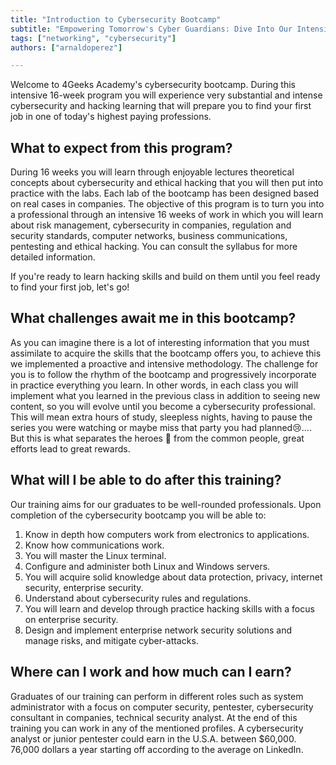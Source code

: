 ```yaml
---
title: "Introduction to Cybersecurity Bootcamp"
subtitle: "Empowering Tomorrow's Cyber Guardians: Dive Into Our Intensive 16-Week Cybersecurity Bootcamp for Lucrative Career Opportunities!"
tags: ["networking", "cybersecurity"]
authors: ["arnaldoperez"]

---
```


Welcome to 4Geeks Academy's cybersecurity bootcamp. During this intensive 16-week program you will experience very substantial and intense cybersecurity and hacking learning that will prepare you to find your first job in one of today's highest paying professions.

## What to expect from this program?

During 16 weeks you will learn through enjoyable lectures theoretical concepts about cybersecurity and ethical hacking that you will then put into practice with the labs. Each lab of the bootcamp has been designed based on real cases in companies. The objective of this program is to turn you into a professional through an intensive 16 weeks of work in which you will learn about risk management, cybersecurity in companies, regulation and security standards, computer networks, business communications, pentesting and ethical hacking. You can consult the syllabus for more detailed information.

If you're ready to learn hacking skills and build on them until you feel ready to find your first job, let's go!

## What challenges await me in this bootcamp?

As you can imagine there is a lot of interesting information that you must assimilate to acquire the skills that the bootcamp offers you, to achieve this we implemented a proactive and intensive methodology. The challenge for you is to follow the rhythm of the bootcamp and progressively incorporate in practice everything you learn. In other words, in each class you will implement what you learned in the previous class in addition to seeing new content, so you will evolve until you become a cybersecurity professional. This will mean extra hours of study, sleepless nights, having to pause the series you were watching or maybe miss that party you had planned😢.... But this is what separates the heroes 🦹 from the common people, great efforts lead to great rewards.

## What will I be able to do after this training?

Our training aims for our graduates to be well-rounded professionals. Upon completion of the cybersecurity bootcamp you will be able to:

1. Know in depth how computers work from electronics to applications.
2. Know how communications work.
3. You will master the Linux terminal.
4. Configure and administer both Linux and Windows servers.
5. You will acquire solid knowledge about data protection, privacy, internet security, enterprise security.
6. Understand about cybersecurity rules and regulations.
7. You will learn and develop through practice hacking skills with a focus on enterprise security.
8. Design and implement enterprise network security solutions and manage risks, and mitigate cyber-attacks.

## Where can I work and how much can I earn?

Graduates of our training can perform in different roles such as system administrator with a focus on computer security, pentester, cybersecurity consultant in companies, technical security analyst. At the end of this training you can work in any of the mentioned profiles. A cybersecurity analyst or junior pentester could earn in the U.S.A. between $60,000. 76,000 dollars a year starting off according to the average on LinkedIn.
